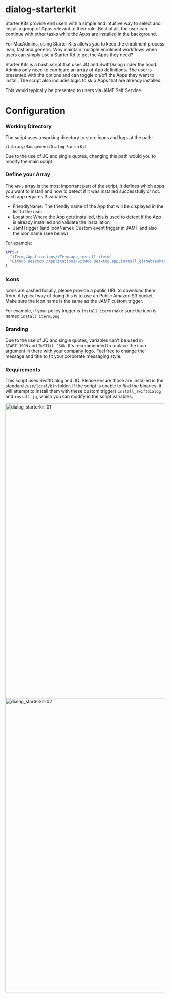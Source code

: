 # dialog-starterkit

Starter Kits provide end users with a simple and intuitive way to select and install a group of Apps relevant to their role. 
Best of all, the user can continue with other tasks while the Apps are installed in the background.

For MacAdmins, using Starter Kits allows you to keep the enrolment process lean, fast and generic.
Why maintain multiple enrolment workflows when users can simply use a Starter Kit to get the Apps they need?

Starter Kits is a bash script that uses JQ and SwiftDialog under the hood. Admins only need to configure an array of App definitions. The user is presented with the options and can toggle on/off the Apps they want to install. The script also includes logic to skip Apps that are already installed. 

This would typically be presented to users via JAMF Self Service.


# Configuration

### Working Directory

The script uses a working directory to store icons and logs at the path: 

`/Library/Management/Dialog-SarterKit`

Due to the use of JQ and single quotes, changing this path would you to modify the main script.

### Define your Array

The `APPS` array is the most important part of the script, it defines which apps you want to install and how to detect if it was installed successfully or not.
Each app requires 3 variables:
- FriendlyName: The friendly name of the App that will be displayed in the list to the user
- Location: Where the App gets installed, this is used to detect if the App is already installed and validate the installation
- JamfTrigger (and IconName): Custom event trigger in JAMF and also the icon name (see below)

For example:
```bash
APPS=(
  "iTerm,/Applications/iTerm.app,install_iterm"
  "GitHub Desktop,/Applications/GitHub Desktop.app,install_githubdesktop"
)
```

### Icons

Icons are cashed locally, please provide a public URL to download them from.
A typical way of doing this is to use an Public Amazon S3 bucket.
Make sure the icon name is the same as the JAMF custom trigger.

For example, if your policy trigger is `install_iterm` make sure the icon is named `install_iterm.png`

### Branding

Due to the use of JQ and single quotes, variables can't be used in `START_JSON` and `INSTALL_JSON`.
It's recommended to replace the icon argument in there with your company logo.
Feel free to change the message and title to fit your corporate messaging style.

### Requirements

This script uses SwiftDialog and JQ. 
Please ensure those are installed in the standard `/usr/local/bin` folder.
If the script is unable to find the binaries, it will attempt to install them with these custom triggers `install_swiftdialog` and `install_jq`, which you can modify in the script variables.

<img width="932" alt="dialog_starterkit-01" src="https://github.com/ooftee/dialog-starterkit/assets/88021434/3298f471-8971-4f1a-ab04-1f3eea194401">
<img width="932" alt="dialog_starterkit-02" src="https://github.com/ooftee/dialog-starterkit/assets/88021434/4138fb4e-e9f1-4304-b55a-f1b1bb7e3fbb">
